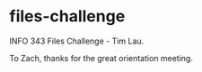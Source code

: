files-challenge
===============

INFO 343 Files Challenge - Tim Lau.

To Zach, thanks for the great orientation meeting.
